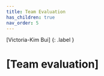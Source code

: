 ```yaml
---
title: Team Evaluation
has_children: true
nav_order: 5
---
```


[Victoria-Kim Bui]
{: .label }

# [Team evaluation]
